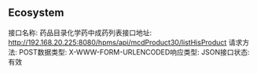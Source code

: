## Ecosystem
接口名称: 药品目录化学药中成药列表接口地址: http://192.168.20.225:8080/hpms/api/mcdProduct30/listHisProduct
请求方法: POST数据类型: X-WWW-FORM-URLENCODED响应类型: JSON接口状态: 有效
